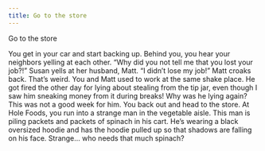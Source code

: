 ```yaml
---
title: Go to the store
---
```


Go to the store

You get in your car and start backing up. Behind you, you hear your neighbors yelling at each other. “Why did
you not tell me that you lost your job?!” Susan yells at her husband,
Matt. “I didn’t lose my job!” Matt croaks back. That’s weird. You and
Matt used to work at the same shake place. He got fired the other day
for lying about stealing from the tip jar, even though I saw him
sneaking money from it during breaks! Why was he lying again? This was
not a good week for him. You back out and head to the store. At Hole
Foods, you run into a strange man in the vegetable aisle. This man is
piling packets and packets of spinach in his cart. He’s wearing a
black oversized hoodie and has the hoodie pulled up so that shadows
are falling on his face. Strange… who needs that much spinach?